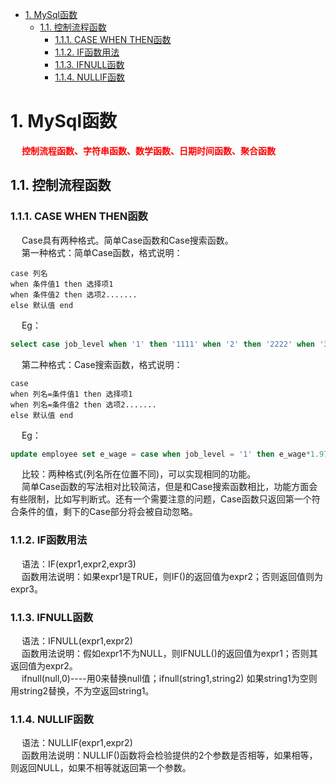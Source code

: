<!-- TOC -->

- [1. MySql函数](#1-mysql函数)
    - [1.1. 控制流程函数](#11-控制流程函数)
        - [1.1.1. CASE WHEN THEN函数](#111-case-when-then函数)
        - [1.1.2. IF函数用法](#112-if函数用法)
        - [1.1.3. IFNULL函数](#113-ifnull函数)
        - [1.1.4. NULLIF函数](#114-nullif函数)

<!-- /TOC -->

# 1. MySql函数  
&emsp; **<font color = "red">控制流程函数、字符串函数、数学函数、日期时间函数、聚合函数</font>**  

## 1.1. 控制流程函数  
### 1.1.1. CASE WHEN THEN函数  
&emsp; Case具有两种格式。简单Case函数和Case搜索函数。  
&emsp; 第一种格式：简单Case函数，格式说明：  

    case 列名
    when 条件值1 then 选择项1
    when 条件值2 then 选项2.......
    else 默认值 end

&emsp; Eg：  

```sql
select case job_level when '1' then '1111' when '2' then '2222' when '3' then '3333' else 'eee' end from dbo.employee
```

&emsp; 第二种格式：Case搜索函数，格式说明：  

    case 
    when 列名=条件值1 then 选择项1
    when 列名=条件值2 then 选项2.......
    else 默认值 end

&emsp; Eg：  

```sql
update employee set e_wage = case when job_level = '1' then e_wage*1.97 when job_level = '2' then e_wage*1.07 when job_level = '3' then e_wage*1.06 else e_wage*1.05 end
```
&emsp; 比较：两种格式(列名所在位置不同)，可以实现相同的功能。  
&emsp; 简单Case函数的写法相对比较简洁，但是和Case搜索函数相比，功能方面会有些限制，比如写判断式。还有一个需要注意的问题，Case函数只返回第一个符合条件的值，剩下的Case部分将会被自动忽略。  

### 1.1.2. IF函数用法  
&emsp; 语法：IF(expr1,expr2,expr3)  
&emsp; 函数用法说明：如果expr1是TRUE，则IF()的返回值为expr2；否则返回值则为expr3。  

### 1.1.3. IFNULL函数  
&emsp; 语法：IFNULL(expr1,expr2)  
&emsp; 函数用法说明：假如expr1不为NULL，则IFNULL()的返回值为expr1；否则其返回值为expr2。  
&emsp; ifnull(null,0)----用0来替换null值；ifnull(string1,string2) 如果string1为空则用string2替换，不为空返回string1。  

### 1.1.4. NULLIF函数
&emsp; 语法：NULLIF(expr1,expr2)  
&emsp; 函数用法说明：NULLIF()函数将会检验提供的2个参数是否相等，如果相等，则返回NULL，如果不相等就返回第一个参数。  
